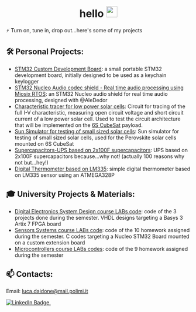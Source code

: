 <div id="header" align="center">
  <h1>
    hello
    <img src="https://media.giphy.com/media/hvRJCLFzcasrR4ia7z/giphy.gif" width="30px"/>
  </h1>
</div>


⚡ Turn on, tune in, drop out...here's some of my projects

## 🛠 Personal Projects:
- [STM32 Custom Development Board](https://github.com/Luca452/STM32-DevBoard): a small portable STM32 development board, initially designed to be used as a keychain keylogger
- [STM32 Nucleo Audio codec shield - Real time audio processing using Miosix RTOS](https://github.com/Luca452/STM32Nucleo-Codec-Shield): an STM32 Nucleo audio shield for real time audio processing, designed with @AleDedor
- [Characteristic tracer for low power solar cells](https://github.com/Luca452/Solar-cell-characteristics-tracer): Circuit for tracing of the full I-V characteristic, measuring open circuit voltage and short circuit current of a low power solar cell. Used to test the circuit architecture that will be implemented on the [6S CubeSat](https://polispace.it/6s-cubesat-project/) payload.
- [Sun Simulator for testing of small sized solar cells](https://github.com/Luca452/Sun-Simulator): Sun simulator for testing of small sized solar cells, used for the Perovskite solar cells mounted on 6S CubeSat
- [Supercapacitors-UPS based on 2x100F supercapacitors](https://github.com/Luca452/Supercapacitor-UPS): UPS based on 2x100F supercapacitors because...why not! (actually 100 reasons why not but...hey!)
- [Digital Thermometer based on LM335](https://github.com/Luca452/Digital-Thermometer-ATMEGA328P): simple digital thermometer based on LM335 sensor using an ATMEGA328P
  
## 🎓 University Projects & Materials:
- [Digital Electronics System Design course LABs code](https://github.com/Luca452/Digital-Electronics-System-Design-LABs): code of the 3 projects done during the semester. VHDL designs targeting a Basys 3 Artix 7 FPGA board
- [Sensors Systems course LABs code](https://github.com/Luca452/Sensors-Systems-LABs): code of the 10 homework assigned during the semester. C codes targeting a Nucleo STM32 Board mounted on a custom extension board
- [Microcontrollers course LABs codes](https://github.com/Luca452/Microcontrollori-LABs): code of the 9 homework assigned during the semester
  
## 📫 Contacts:
Email: luca.daidone@mail.polimi.it
<div id="header" align="left">
    <a href="www.linkedin.com/in/luca-daidone">
      <img src="https://img.shields.io/badge/LinkedIn-blue?style=for-the-badge&logo=linkedin&logoColor=white" alt="LinkedIn Badge"/>
    </a>
    <img src="https://komarev.com/ghpvc/?username=Luca452&style=flat-square&color=blue" alt=""/>
</div>


